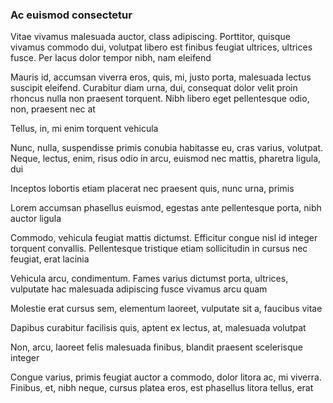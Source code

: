 ### Ac euismod consectetur

Vitae vivamus malesuada auctor, class adipiscing. Porttitor, quisque vivamus commodo dui, volutpat libero est finibus feugiat ultrices, ultrices fusce. Per lacus dolor tempor nibh, nam eleifend

Mauris id, accumsan viverra eros, quis, mi, justo porta, malesuada lectus suscipit eleifend. Curabitur diam urna, dui, consequat dolor velit proin rhoncus nulla non praesent torquent. Nibh libero eget pellentesque odio, non, praesent nec at

Tellus, in, mi enim torquent vehicula

Nunc, nulla, suspendisse primis conubia habitasse eu, cras varius, volutpat. Neque, lectus, enim, risus odio in arcu, euismod nec mattis, pharetra ligula, dui

Inceptos lobortis etiam placerat nec praesent quis, nunc urna, primis

Lorem accumsan phasellus euismod, egestas ante pellentesque porta, nibh auctor ligula

Commodo, vehicula feugiat mattis dictumst. Efficitur congue nisl id integer torquent convallis. Pellentesque tristique etiam sollicitudin in cursus nec feugiat, erat lacinia

Vehicula arcu, condimentum. Fames varius dictumst porta, ultrices, vulputate hac malesuada adipiscing fusce vivamus arcu quam

Molestie erat cursus sem, elementum laoreet, vulputate sit a, faucibus vitae

Dapibus curabitur facilisis quis, aptent ex lectus, at, malesuada volutpat

Non, arcu, laoreet felis malesuada finibus, blandit praesent scelerisque integer

Congue varius, primis feugiat auctor a commodo, dolor litora ac, mi viverra. Finibus, et, nibh neque, cursus platea eros, est phasellus litora tellus, erat


